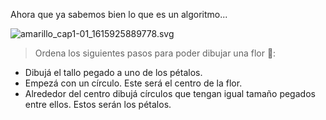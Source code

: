 Ahora que ya sabemos bien lo que es un algoritmo...

<img src="https://raw.githubusercontent.com/MumukiProject/mumuki-guia-ruby-prueba-mejoras-de-objetos/master/assets/amarillo_cap1-01_1615925889778.svg" alt="amarillo_cap1-01_1615925889778.svg" width="auto" height="auto">

> Ordena los siguientes pasos para  poder dibujar una flor :cherry_blossom::
>
* Dibujá el tallo pegado a uno de los pétalos.
* Empezá con un círculo. Este será el centro de la flor.
* Alrededor del centro dibujá círculos que tengan igual tamaño pegados entre ellos. Estos serán los pétalos.
